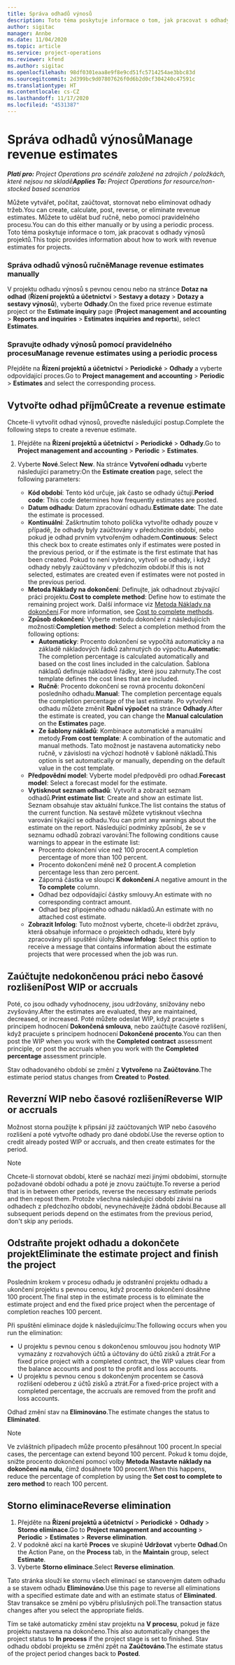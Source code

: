 ```yaml
---
title: Správa odhadů výnosů
description: Toto téma poskytuje informace o tom, jak pracovat s odhady výnosů projektů.
author: sigitac
manager: Annbe
ms.date: 11/04/2020
ms.topic: article
ms.service: project-operations
ms.reviewer: kfend
ms.author: sigitac
ms.openlocfilehash: 98df0301eaa8e9f8e9cd51fc5714254ae3bbc83d
ms.sourcegitcommit: 2d399bc9d07807626f0d6b2d0cf304240c47591c
ms.translationtype: HT
ms.contentlocale: cs-CZ
ms.lasthandoff: 11/17/2020
ms.locfileid: "4531387"
---
```

# <a name="manage-revenue-estimates"></a><span data-ttu-id="c5799-103">Správa odhadů výnosů</span><span class="sxs-lookup"><span data-stu-id="c5799-103">Manage revenue estimates</span></span>

<span data-ttu-id="c5799-104">_**Platí pro:** Project Operations pro scénáře založené na zdrojích / položkách, které nejsou na skladě_</span><span class="sxs-lookup"><span data-stu-id="c5799-104">_**Applies To:** Project Operations for resource/non-stocked based scenarios_</span></span>

<span data-ttu-id="c5799-105">Můžete vytvářet, počítat, zaúčtovat, stornovat nebo eliminovat odhady tržeb.</span><span class="sxs-lookup"><span data-stu-id="c5799-105">You can create, calculate, post, reverse, or eliminate revenue estimates.</span></span> <span data-ttu-id="c5799-106">Můžete to udělat buď ručně, nebo pomocí pravidelného procesu.</span><span class="sxs-lookup"><span data-stu-id="c5799-106">You can do this either manually or by using a periodic process.</span></span> <span data-ttu-id="c5799-107">Toto téma poskytuje informace o tom, jak pracovat s odhady výnosů projektů.</span><span class="sxs-lookup"><span data-stu-id="c5799-107">This topic provides information about how to work with revenue estimates for projects.</span></span>

### <a name="manage-revenue-estimates-manually"></a><span data-ttu-id="c5799-108">Správa odhadů výnosů ručně</span><span class="sxs-lookup"><span data-stu-id="c5799-108">Manage revenue estimates manually</span></span>

<span data-ttu-id="c5799-109">V projektu odhadu výnosů s pevnou cenou nebo na stránce **Dotaz na odhad** (**Řízení projektů a účetnictví** > **Sestavy a dotazy** > **Dotazy a sestavy výnosů**), vyberte **Odhady**.</span><span class="sxs-lookup"><span data-stu-id="c5799-109">On the fixed price revenue estimate project or the **Estimate inquiry** page (**Project management and accounting** > **Reports and inquiries** > **Estimates inquiries and reports**), select **Estimates**.</span></span>

### <a name="manage-revenue-estimates-using-a-periodic-process"></a><span data-ttu-id="c5799-110">Spravujte odhady výnosů pomocí pravidelného procesu</span><span class="sxs-lookup"><span data-stu-id="c5799-110">Manage revenue estimates using a periodic process</span></span>

<span data-ttu-id="c5799-111">Přejděte na **Řízení projektů a účetnictví** > **Periodické** > **Odhady** a vyberte odpovídající proces.</span><span class="sxs-lookup"><span data-stu-id="c5799-111">Go to **Project management and accounting** > **Periodic** > **Estimates** and select the corresponding process.</span></span>

## <a name="create-a-revenue-estimate"></a><span data-ttu-id="c5799-112">Vytvořte odhad příjmů</span><span class="sxs-lookup"><span data-stu-id="c5799-112">Create a revenue estimate</span></span>

<span data-ttu-id="c5799-113">Chcete-li vytvořit odhad výnosů, proveďte následující postup.</span><span class="sxs-lookup"><span data-stu-id="c5799-113">Complete the following steps to create a revenue estimate.</span></span> 

1. <span data-ttu-id="c5799-114">Přejděte na **Řízení projektů a účetnictví** > **Periodické** > **Odhady**.</span><span class="sxs-lookup"><span data-stu-id="c5799-114">Go to **Project management and accounting** > **Periodic** > **Estimates**.</span></span>
2. <span data-ttu-id="c5799-115">Vyberte **Nové**.</span><span class="sxs-lookup"><span data-stu-id="c5799-115">Select **New**.</span></span> <span data-ttu-id="c5799-116">Na stránce **Vytvoření odhadu** vyberte následující parametry:</span><span class="sxs-lookup"><span data-stu-id="c5799-116">On the **Estimate creation** page, select the following parameters:</span></span>

   - <span data-ttu-id="c5799-117">**Kód období**: Tento kód určuje, jak často se odhady účtují.</span><span class="sxs-lookup"><span data-stu-id="c5799-117">**Period code**: This code determines how frequently estimates are posted.</span></span>
   - <span data-ttu-id="c5799-118">**Datum odhadu**: Datum zpracování odhadu.</span><span class="sxs-lookup"><span data-stu-id="c5799-118">**Estimate date**: The date the estimate is processed.</span></span>
   - <span data-ttu-id="c5799-119">**Kontinuální**: Zaškrtnutím tohoto políčka vytvoříte odhady pouze v případě, že odhady byly zaúčtovány v předchozím období, nebo pokud je odhad prvním vytvořeným odhadem.</span><span class="sxs-lookup"><span data-stu-id="c5799-119">**Continuous**: Select this check box to create estimates only if estimates were posted in the previous period, or if the estimate is the first estimate that has been created.</span></span> <span data-ttu-id="c5799-120">Pokud to není vybráno, vytvoří se odhady, i když odhady nebyly zaúčtovány v předchozím období.</span><span class="sxs-lookup"><span data-stu-id="c5799-120">If this is not selected, estimates are created even if estimates were not posted in the previous period.</span></span>
   - <span data-ttu-id="c5799-121">**Metoda Náklady na dokončení**: Definujte, jak odhadnout zbývající práci projektu.</span><span class="sxs-lookup"><span data-stu-id="c5799-121">**Cost to complete method**: Define how to estimate the remaining project work.</span></span> <span data-ttu-id="c5799-122">Další informace viz [Metoda Náklady na dokončení](cost-complete-methods.md).</span><span class="sxs-lookup"><span data-stu-id="c5799-122">For more information, see [Cost to complete methods](cost-complete-methods.md).</span></span>
   - <span data-ttu-id="c5799-123">**Způsob dokončení**: Vyberte metodu dokončení z následujících možností:</span><span class="sxs-lookup"><span data-stu-id="c5799-123">**Completion method**: Select a completion method from the following options:</span></span>
     - <span data-ttu-id="c5799-124">**Automaticky**: Procento dokončení se vypočítá automaticky a na základě nákladových řádků zahrnutých do výpočtu.</span><span class="sxs-lookup"><span data-stu-id="c5799-124">**Automatic**: The completion percentage is calculated automatically and based on the cost lines included in the calculation.</span></span> <span data-ttu-id="c5799-125">Šablona nákladů definuje nákladové řádky, které jsou zahrnuty.</span><span class="sxs-lookup"><span data-stu-id="c5799-125">The cost template defines the cost lines that are included.</span></span>
     - <span data-ttu-id="c5799-126">**Ručně**: Procento dokončení se rovná procentu dokončení posledního odhadu.</span><span class="sxs-lookup"><span data-stu-id="c5799-126">**Manual**: The completion percentage equals the completion percentage of the last estimate.</span></span> <span data-ttu-id="c5799-127">Po vytvoření odhadu můžete změnit **Ruční výpočet** na stránce **Odhady**.</span><span class="sxs-lookup"><span data-stu-id="c5799-127">After the estimate is created, you can change the **Manual calculation** on the **Estimates** page.</span></span>
     - <span data-ttu-id="c5799-128">**Ze šablony nákladů**: Kombinace automatické a manuální metody.</span><span class="sxs-lookup"><span data-stu-id="c5799-128">**From cost template**: A combination of the automatic and manual methods.</span></span> <span data-ttu-id="c5799-129">Tato možnost je nastavena automaticky nebo ručně, v závislosti na výchozí hodnotě v šabloně nákladů.</span><span class="sxs-lookup"><span data-stu-id="c5799-129">This option is set automatically or manually, depending on the default value in the cost template.</span></span>
   - <span data-ttu-id="c5799-130">**Předpovědní model**: Vyberte model předpovědi pro odhad.</span><span class="sxs-lookup"><span data-stu-id="c5799-130">**Forecast model**: Select a forecast model for the estimate.</span></span>
   - <span data-ttu-id="c5799-131">**Vytisknout seznam odhadů**: Vytvořit a zobrazit seznam odhadů.</span><span class="sxs-lookup"><span data-stu-id="c5799-131">**Print estimate list**: Create and show an estimate list.</span></span> <span data-ttu-id="c5799-132">Seznam obsahuje stav aktuální funkce.</span><span class="sxs-lookup"><span data-stu-id="c5799-132">The list contains the status of the current function.</span></span> <span data-ttu-id="c5799-133">Na sestavě můžete vytisknout všechna varování týkající se odhadu.</span><span class="sxs-lookup"><span data-stu-id="c5799-133">You can print any warnings about the estimate on the report.</span></span> <span data-ttu-id="c5799-134">Následující podmínky způsobí, že se v seznamu odhadů zobrazí varování:</span><span class="sxs-lookup"><span data-stu-id="c5799-134">The following conditions cause warnings to appear in the estimate list:</span></span>
     - <span data-ttu-id="c5799-135">Procento dokončení více než 100 procent.</span><span class="sxs-lookup"><span data-stu-id="c5799-135">A completion percentage of more than 100 percent.</span></span>
     - <span data-ttu-id="c5799-136">Procento dokončení méně než 0 procent.</span><span class="sxs-lookup"><span data-stu-id="c5799-136">A completion percentage less than zero percent.</span></span>
     - <span data-ttu-id="c5799-137">Záporná částka ve sloupci **K dokončení**.</span><span class="sxs-lookup"><span data-stu-id="c5799-137">A negative amount in the **To complete** column.</span></span>
     - <span data-ttu-id="c5799-138">Odhad bez odpovídající částky smlouvy.</span><span class="sxs-lookup"><span data-stu-id="c5799-138">An estimate with no corresponding contract amount.</span></span>
     - <span data-ttu-id="c5799-139">Odhad bez připojeného odhadu nákladů.</span><span class="sxs-lookup"><span data-stu-id="c5799-139">An estimate with no attached cost estimate.</span></span>
   - <span data-ttu-id="c5799-140">**Zobrazit Infolog**: Tuto možnost vyberte, chcete-li obdržet zprávu, která obsahuje informace o projektech odhadu, které byly zpracovány při spuštění úlohy.</span><span class="sxs-lookup"><span data-stu-id="c5799-140">**Show Infolog**: Select this option to receive a message that contains information about the estimate projects that were processed when the job was run.</span></span>


## <a name="post-wip-or-accruals"></a><span data-ttu-id="c5799-141">Zaúčtujte nedokončenou práci nebo časové rozlišení</span><span class="sxs-lookup"><span data-stu-id="c5799-141">Post WIP or accruals</span></span>

<span data-ttu-id="c5799-142">Poté, co jsou odhady vyhodnoceny, jsou udržovány, snižovány nebo zvyšovány.</span><span class="sxs-lookup"><span data-stu-id="c5799-142">After the estimates are evaluated, they are maintained, decreased, or increased.</span></span> <span data-ttu-id="c5799-143">Poté můžete odeslat WIP, když pracujete s principem hodnocení **Dokončená smlouva**, nebo zaúčtujte časové rozlišení, když pracujete s principem hodnocení **Dokončené procento**.</span><span class="sxs-lookup"><span data-stu-id="c5799-143">You can then post the WIP when you work with the **Completed contract** assessment principle, or post the accruals when you work with the **Completed percentage** assessment principle.</span></span>
  
<span data-ttu-id="c5799-144">Stav odhadovaného období se změní z **Vytvořeno** na **Zaúčtováno**.</span><span class="sxs-lookup"><span data-stu-id="c5799-144">The estimate period status changes from **Created** to **Posted**.</span></span>

## <a name="reverse-wip-or-accruals"></a><span data-ttu-id="c5799-145">Reverzní WIP nebo časové rozlišení</span><span class="sxs-lookup"><span data-stu-id="c5799-145">Reverse WIP or accruals</span></span>

<span data-ttu-id="c5799-146">Možnost storna použijte k připsání již zaúčtovaných WIP nebo časového rozlišení a poté vytvořte odhady pro dané období.</span><span class="sxs-lookup"><span data-stu-id="c5799-146">Use the reverse option to credit already posted WIP or accruals, and then create estimates for the period.</span></span>

> [!NOTE]
> <span data-ttu-id="c5799-147">Chcete-li stornovat období, které se nachází mezi jinými obdobími, stornujte požadované období odhadu a poté je znovu zaúčtujte.</span><span class="sxs-lookup"><span data-stu-id="c5799-147">To reverse a period that is in between other periods, reverse the necessary estimate periods and then repost them.</span></span> <span data-ttu-id="c5799-148">Protože všechna následující období závisí na odhadech z předchozího období, nevynechávejte žádná období.</span><span class="sxs-lookup"><span data-stu-id="c5799-148">Because all subsequent periods depend on the estimates from the previous period, don't skip any periods.</span></span>

## <a name="eliminate-the-estimate-project-and-finish-the-project"></a><span data-ttu-id="c5799-149">Odstraňte projekt odhadu a dokončete projekt</span><span class="sxs-lookup"><span data-stu-id="c5799-149">Eliminate the estimate project and finish the project</span></span>

<span data-ttu-id="c5799-150">Posledním krokem v procesu odhadu je odstranění projektu odhadu a ukončení projektu s pevnou cenou, když procento dokončení dosáhne 100 procent.</span><span class="sxs-lookup"><span data-stu-id="c5799-150">The final step in the estimate process is to eliminate the estimate project and end the fixed price project when the percentage of completion reaches 100 percent.</span></span>

<span data-ttu-id="c5799-151">Při spuštění eliminace dojde k následujícímu:</span><span class="sxs-lookup"><span data-stu-id="c5799-151">The following occurs when you run the elimination:</span></span>

- <span data-ttu-id="c5799-152">U projektu s pevnou cenou s dokončenou smlouvou jsou hodnoty WIP vymazány z rozvahových účtů a účtovány do účtů zisků a ztrát.</span><span class="sxs-lookup"><span data-stu-id="c5799-152">For a fixed price project with a completed contract, the WIP values clear from the balance accounts and post to the profit and loss accounts.</span></span>
- <span data-ttu-id="c5799-153">U projektu s pevnou cenou s dokončeným procentem se časová rozlišení odeberou z účtů zisků a ztrát.</span><span class="sxs-lookup"><span data-stu-id="c5799-153">For a fixed-price project with a completed percentage, the accruals are removed from the profit and loss accounts.</span></span>

<span data-ttu-id="c5799-154">Odhad změní stav na **Eliminováno**.</span><span class="sxs-lookup"><span data-stu-id="c5799-154">The estimate changes the status to **Eliminated**.</span></span>

> [!NOTE]
> <span data-ttu-id="c5799-155">Ve zvláštních případech může procento přesáhnout 100 procent.</span><span class="sxs-lookup"><span data-stu-id="c5799-155">In special cases, the percentage can extend beyond 100 percent.</span></span> <span data-ttu-id="c5799-156">Pokud k tomu dojde, snižte procento dokončení pomocí volby **Metoda Nastavte náklady na dokončení na nulu**, čímž dosáhnete 100 procent.</span><span class="sxs-lookup"><span data-stu-id="c5799-156">When this happens, reduce the percentage of completion by using the **Set cost to complete to zero method** to reach 100 percent.</span></span>

## <a name="reverse-elimination"></a><span data-ttu-id="c5799-157">Storno eliminace</span><span class="sxs-lookup"><span data-stu-id="c5799-157">Reverse elimination</span></span>

1. <span data-ttu-id="c5799-158">Přejděte na **Řízení projektů a účetnictví** > **Periodické** > **Odhady** > **Storno eliminace**.</span><span class="sxs-lookup"><span data-stu-id="c5799-158">Go to **Project management and accounting** > **Periodic** > **Estimates** > **Reverse elimination**.</span></span> 
2. <span data-ttu-id="c5799-159">V podokně akcí na kartě **Proces** ve skupině **Udržovat** vyberte **Odhad**.</span><span class="sxs-lookup"><span data-stu-id="c5799-159">On the Action Pane, on the **Process** tab, in the **Maintain** group, select **Estimate**.</span></span> 
3. <span data-ttu-id="c5799-160">Vyberte **Storno eliminace**.</span><span class="sxs-lookup"><span data-stu-id="c5799-160">Select **Reverse elimination**.</span></span>

<span data-ttu-id="c5799-161">Tato stránka slouží ke stornu všech eliminací se stanoveným datem odhadu a se stavem odhadu **Eliminováno**.</span><span class="sxs-lookup"><span data-stu-id="c5799-161">Use this page to reverse all eliminations with a specified estimate date and with an estimate status of **Eliminated**.</span></span> <span data-ttu-id="c5799-162">Stav transakce se změní po výběru příslušných polí.</span><span class="sxs-lookup"><span data-stu-id="c5799-162">The transaction status changes after you select the appropriate fields.</span></span>

<span data-ttu-id="c5799-163">Tím se také automaticky změní stav projektu na **V procesu**, pokud je fáze projektu nastavena na dokončeno.</span><span class="sxs-lookup"><span data-stu-id="c5799-163">This also automatically changes the project status to **In process** if the project stage is set to finished.</span></span> <span data-ttu-id="c5799-164">Stav odhadu období projektu se změní zpět na **Zaúčtováno**.</span><span class="sxs-lookup"><span data-stu-id="c5799-164">The estimate status of the project period changes back to **Posted**.</span></span>
